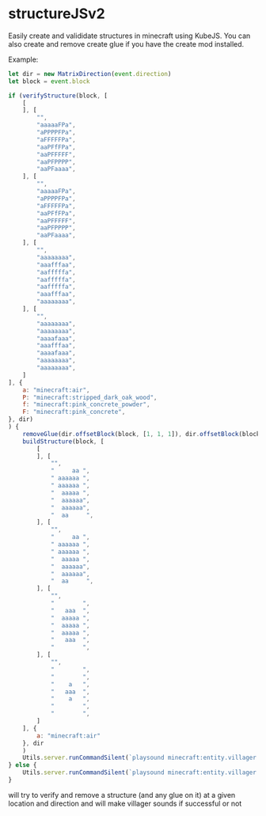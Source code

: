# structureJSv2
Easily create and valididate structures in minecraft using KubeJS.
You can also create and remove create glue if you have the create mod installed.

Example:
```js
let dir = new MatrixDirection(event.direction)
let block = event.block

if (verifyStructure(block, [
	[
	], [
		"",
		"aaaaaFPa",
		"aPPPPFPa",
		"aFFFFFPa",
		"aaPFfFPa",
		"aaPFFFFF",
		"aaPFPPPP",
		"aaPFaaaa",
	], [
		"",
		"aaaaaFPa",
		"aPPPPFPa",
		"aFFFFFPa",
		"aaPFfFPa",
		"aaPFFFFF",
		"aaPFPPPP",
		"aaPFaaaa",
	], [
		"",
		"aaaaaaaa",
		"aaafffaa",
		"aafffffa",
		"aafffffa",
		"aafffffa",
		"aaafffaa",
		"aaaaaaaa",
	], [
		"",
		"aaaaaaaa",
		"aaaaaaaa",
		"aaaafaaa",
		"aaafffaa",
		"aaaafaaa",
		"aaaaaaaa",
		"aaaaaaaa",
	]
], {
	a: "minecraft:air",
	P: "minecraft:stripped_dark_oak_wood",
	f: "minecraft:pink_concrete_powder",
	F: "minecraft:pink_concrete",
}, dir)
) {
	removeGlue(dir.offsetBlock(block, [1, 1, 1]), dir.offsetBlock(block, [8, 5, 8]))
	buildStructure(block, [
		[
		], [
			"",
			"     aa ",
			" aaaaaa ",
			" aaaaaa ",
			"  aaaaa ",
			"  aaaaaa",
			"  aaaaaa",
			"  aa     ",
		], [
			"",
			"     aa ",
			" aaaaaa ",
			" aaaaaa ",
			"  aaaaa ",
			"  aaaaaa",
			"  aaaaaa",
			"  aa     ",
		], [
			"",
			"        ",
			"   aaa  ",
			"  aaaaa ",
			"  aaaaa ",
			"  aaaaa ",
			"   aaa  ",
			"        ",
		], [
			"",
			"        ",
			"        ",
			"    a   ",
			"   aaa  ",
			"    a   ",
			"        ",
			"        ",
		]
	], {
		a: "minecraft:air"
	}, dir
	)
	Utils.server.runCommandSilent(`playsound minecraft:entity.villager.yes block @a ${block.x} ${block.y} ${block.z}`)
} else {
	Utils.server.runCommandSilent(`playsound minecraft:entity.villager.no block @a ${block.x} ${block.y} ${block.z}`)
}
```
will try to verify and remove a structure (and any glue on it) at a given location and direction and will make villager sounds if successful or not
